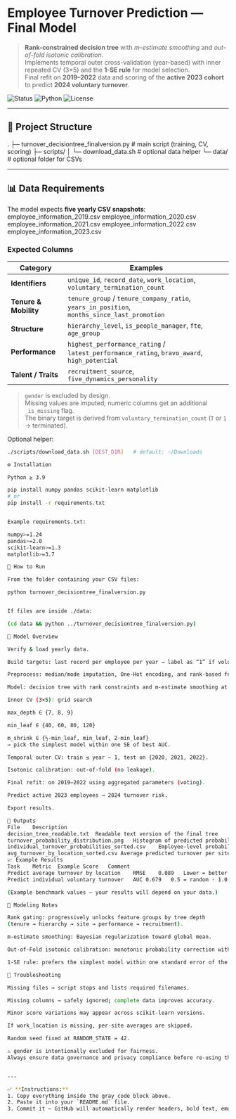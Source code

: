 # Employee Turnover Prediction — Final Model

> **Rank-constrained decision tree** with *m-estimate smoothing* and *out-of-fold isotonic calibration*.  
> Implements temporal outer cross-validation (year-based) with inner repeated CV (3×5) and the **1-SE rule** for model selection.  
> Final refit on **2019–2022** data and scoring of the **active 2023 cohort** to predict **2024 voluntary turnover**.

![Status](https://img.shields.io/badge/status-final-brightgreen)
![Python](https://img.shields.io/badge/python-3.9%2B-blue)
![License](https://img.shields.io/badge/license-private-lightgrey)

---

## 📁 Project Structure
.
├─ turnover_decisiontree_finalversion.py # main script (training, CV, scoring)
├─ scripts/
│ └─ download_data.sh # optional data helper
└─ data/ # optional folder for CSVs


---

## 📊 Data Requirements

The model expects **five yearly CSV snapshots**:
employee_information_2019.csv
employee_information_2020.csv
employee_information_2021.csv
employee_information_2022.csv
employee_information_2023.csv




### Expected Columns

| Category | Examples |
|-----------|-----------|
| **Identifiers** | `unique_id`, `record_date`, `work_location`, `voluntary_termination_count` |
| **Tenure & Mobility** | `tenure_group` / `tenure_company_ratio`, `years_in_position`, `months_since_last_promotion` |
| **Structure** | `hierarchy_level`, `is_people_manager`, `fte`, `age_group` |
| **Performance** | `highest_performance_rating` / `latest_performance_rating`, `bravo_award`, `high_potential` |
| **Talent / Traits** | `recruitment_source`, `five_dynamics_personality` |

> `gender` is excluded by design.  
> Missing values are imputed; numeric columns get an additional `_is_missing` flag.  
> The binary target is derived from `voluntary_termination_count` (`T` or `1` → terminated).

Optional helper:
```bash
./scripts/download_data.sh [DEST_DIR]   # default: ~/Downloads

⚙️ Installation

Python ≥ 3.9

pip install numpy pandas scikit-learn matplotlib
# or
pip install -r requirements.txt


Example requirements.txt:

numpy>=1.24
pandas>=2.0
scikit-learn>=1.3
matplotlib>=3.7

🚀 How to Run

From the folder containing your CSV files:

python turnover_decisiontree_finalversion.py


If files are inside ./data:

(cd data && python ../turnover_decisiontree_finalversion.py)

🧠 Model Overview

Verify & load yearly data.

Build targets: last record per employee per year → label as “1” if voluntarily left in t + 1.

Preprocess: median/mode imputation, One-Hot encoding, and rank-based feature gating.

Model: decision tree with rank constraints and m-estimate smoothing at leaves.

Inner CV (3×5): grid search

max_depth ∈ {7, 8, 9}

min_leaf ∈ {40, 60, 80, 120}

m_shrink ∈ {½·min_leaf, min_leaf, 2·min_leaf}
→ pick the simplest model within one SE of best AUC.

Temporal outer CV: train ≤ year − 1, test on {2020, 2021, 2022}.

Isotonic calibration: out-of-fold (no leakage).

Final refit: on 2019–2022 using aggregated parameters (voting).

Predict active 2023 employees → 2024 turnover risk.

Export results.

📂 Outputs
File	Description
decision_tree_readable.txt	Readable text version of the final tree
turnover_probability_distribution.png	Histogram of predicted probabilities
individual_turnover_probabilities_sorted.csv	Employee-level probabilities (sorted)
avg_turnover_by_location_sorted.csv	Average predicted turnover per site (%)
📈 Example Results
Task	Metric	Example Score	Comment
Predict average turnover by location	RMSE	0.089	Lower = better
Predict individual voluntary turnover	AUC	0.679	0.5 = random · 1.0 = perfect

(Example benchmark values — your results will depend on your data.)

🧩 Modeling Notes

Rank gating: progressively unlocks feature groups by tree depth
(tenure → hierarchy → site → performance → recruitment).

m-estimate smoothing: Bayesian regularization toward global mean.

Out-of-Fold isotonic calibration: monotonic probability correction without data leakage.

1-SE rule: prefers the simplest model within one standard error of the best AUC.

🧰 Troubleshooting

Missing files → script stops and lists required filenames.

Missing columns → safely ignored; complete data improves accuracy.

Minor score variations may appear across scikit-learn versions.

If work_location is missing, per-site averages are skipped.

Random seed fixed at RANDOM_STATE = 42.

⚠️ gender is intentionally excluded for fairness.
Always ensure data governance and privacy compliance before re-using this model.


---

✅ **Instructions:**  
1. Copy everything inside the gray code block above.  
2. Paste it into your `README.md` file.  
3. Commit it — GitHub will automatically render headers, bold text, emojis, and tables perfectly.
